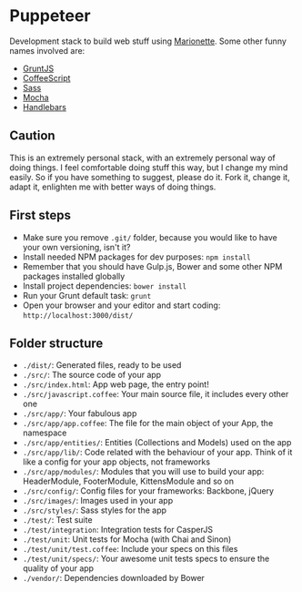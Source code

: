 # Puppeteer

Development stack to build web stuff using [Marionette](http://marionettejs.com
"Marionette.js – A scalable and composite application architecture for
Backbone.js"). Some other funny names involved are:

* [GruntJS](http://gruntjs.com "Grunt: The Javascript Task Runner")
* [CoffeeScript](http://gulpjs.com)
* [Sass](http://sass-lang.com "Sass: Syntactically Awesome Style Sheets")
* [Mocha](http://visionmedia.github.io/mocha/ "The fun, simple, flexible
	Javascript test framework")
* [Handlebars](http://handlebarsjs.com "Minimal Templating on Steroids")

## Caution

This is an extremely personal stack, with an extremely personal way of doing
things. I feel comfortable doing stuff this way, but I change my mind easily. So
if you have something to suggest, please do it. Fork it, change it, adapt it,
enlighten me with better ways of doing things.

## First steps

* Make sure you remove `.git/` folder, because you would like to have your own
	versioning, isn't it?
* Install needed NPM packages for dev purposes: `npm install`
* Remember that you should have Gulp.js, Bower and some other NPM packages
	installed globally
* Install project dependencies: `bower install`
* Run your Grunt default task: `grunt`
* Open your browser and your editor and start coding:
	`http://localhost:3000/dist/`

## Folder structure

* `./dist/`: Generated files, ready to be used
* `./src/`: The source code of your app
* `./src/index.html`: App web page, the entry point!
* `./src/javascript.coffee`: Your main source file, it includes every other one
* `./src/app/`: Your fabulous app
* `./src/app/app.coffee`: The file for the main object of your App, the
	namespace
* `./src/app/entities/`: Entities (Collections and Models) used on the app
* `./src/app/lib/`: Code related with the behaviour of your app. Think of it
	like a config for your app objects, not frameworks
* `./src/app/modules/`: Modules that you will use to build your app:
	HeaderModule, FooterModule, KittensModule and so on
* `./src/config/`: Config files for your frameworks: Backbone, jQuery
* `./src/images/`: Images used in your app
* `./src/styles/`: Sass styles for the app
* `./test/`: Test suite
* `./test/integration`: Integration tests for CasperJS
* `./test/unit`: Unit tests for Mocha (with Chai and Sinon)
* `./test/unit/test.coffee`: Include your specs on this files
* `./test/unit/specs/`: Your awesome unit tests specs to ensure the quality of your app
* `./vendor/`: Dependencies downloaded by Bower
